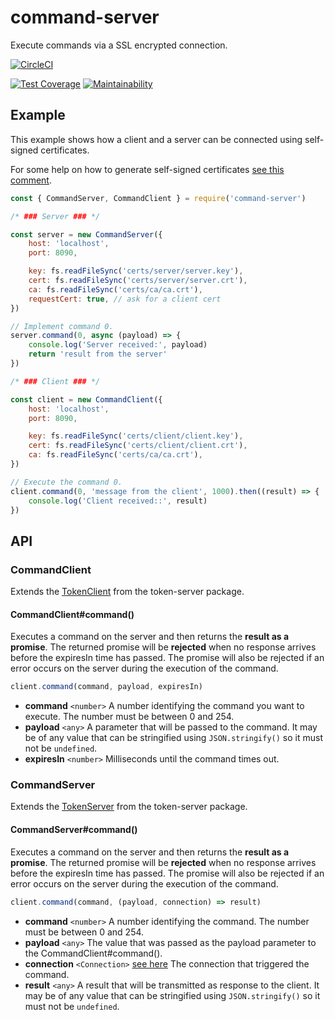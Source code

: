 # command-server

Execute commands via a SSL encrypted connection.

[![CircleCI](https://circleci.com/gh/robojones/command-server.svg?style=svg)](https://circleci.com/gh/robojones/command-server)

[![Test Coverage](https://api.codeclimate.com/v1/badges/e592d669c9cf5773e23c/test_coverage)](https://codeclimate.com/github/robojones/command-server/test_coverage)
[![Maintainability](https://api.codeclimate.com/v1/badges/e592d669c9cf5773e23c/maintainability)](https://codeclimate.com/github/robojones/command-server/maintainability)

## Example

This example shows how a client and a server can be connected using self-signed certificates.

For some help on how to generate self-signed certificates [see this comment](https://github.com/nodejs/help/issues/253#issuecomment-242425636).

```javascript
const { CommandServer, CommandClient } = require('command-server')

/* ### Server ### */

const server = new CommandServer({
	host: 'localhost',
	port: 8090,

	key: fs.readFileSync('certs/server/server.key'),
	cert: fs.readFileSync('certs/server/server.crt'),
	ca: fs.readFileSync('certs/ca/ca.crt'),
	requestCert: true, // ask for a client cert
})

// Implement command 0.
server.command(0, async (payload) => {
	console.log('Server received:', payload)
	return 'result from the server'
})

/* ### Client ### */

const client = new CommandClient({
	host: 'localhost',
	port: 8090,

	key: fs.readFileSync('certs/client/client.key'),
	cert: fs.readFileSync('certs/client/client.crt'),
	ca: fs.readFileSync('certs/ca/ca.crt'),
})

// Execute the command 0.
client.command(0, 'message from the client', 1000).then((result) => {
	console.log('Client received::', result)
})
```

## API

### CommandClient

Extends the [TokenClient](https://www.npmjs.com/package/token-server#tokenclient) from the token-server package.

#### CommandClient#command()

Executes a command on the server and then returns the **result as a promise**.
The returned promise will be **rejected** when no response arrives before the expiresIn time has passed. The promise will also be rejected if an error occurs on the server during the execution of the command.

```typescript
client.command(command, payload, expiresIn)
```

- **command** `<number>` A number identifying the command you want to execute. The number must be between 0 and 254.
- **payload** `<any>` A parameter that will be passed to the command.
	It may be of any value that can be stringified using `JSON.stringify()` so it must not be `undefined`.
- **expiresIn** `<number>` Milliseconds until the command times out.

### CommandServer

Extends the [TokenServer](https://www.npmjs.com/package/token-server#tokenserver) from the token-server package.

#### CommandServer#command()

Executes a command on the server and then returns the **result as a promise**.
The returned promise will be **rejected** when no response arrives before the expiresIn time has passed. The promise will also be rejected if an error occurs on the server during the execution of the command.

```typescript
client.command(command, (payload, connection) => result)
```

- **command** `<number>` A number identifying the command. The number must be between 0 and 254.
- **payload** `<any>` The value that was passed as the payload parameter to the CommandClient#command().
- **connection** `<Connection>` [see here](https://www.npmjs.com/package/token-server#connection) The connection that triggered the command.
- **result** `<any>` A result that will be transmitted as response to the client.
	It may be of any value that can be stringified using `JSON.stringify()` so it must not be `undefined`.
